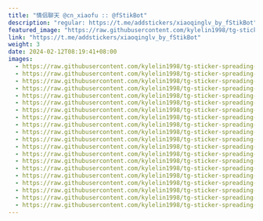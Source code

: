 ```yaml
---
title: "情侣聊天 @cn_xiaofu :: @fStikBot"
description: "regular: https://t.me/addstickers/xiaoqinglv_by_fStikBot"
featured_image: "https://raw.githubusercontent.com/kylelin1998/tg-sticker-spreading-worldwide-images/main/img/1d5441fb-9982-4283-923f-34f7a9406f5c.jpg"
link: "https://t.me/addstickers/xiaoqinglv_by_fStikBot"
weight: 3
date: 2024-02-12T08:19:41+08:00
images:
  - https://raw.githubusercontent.com/kylelin1998/tg-sticker-spreading-worldwide-images/main/img/1d5441fb-9982-4283-923f-34f7a9406f5c.jpg
  - https://raw.githubusercontent.com/kylelin1998/tg-sticker-spreading-worldwide-images/main/img/7fc8f610-8695-459f-bc54-5a28508bfcd5.jpg
  - https://raw.githubusercontent.com/kylelin1998/tg-sticker-spreading-worldwide-images/main/img/f597c51b-0189-44d4-8b79-93f7d0e9cb65.jpg
  - https://raw.githubusercontent.com/kylelin1998/tg-sticker-spreading-worldwide-images/main/img/2b3d0bd4-50d6-48a6-ad19-796178b29180.jpg
  - https://raw.githubusercontent.com/kylelin1998/tg-sticker-spreading-worldwide-images/main/img/9de65590-f6fa-469b-a0ab-532723954d6e.jpg
  - https://raw.githubusercontent.com/kylelin1998/tg-sticker-spreading-worldwide-images/main/img/1dab517a-7324-4f66-82d0-8b10063e1c5b.jpg
  - https://raw.githubusercontent.com/kylelin1998/tg-sticker-spreading-worldwide-images/main/img/426545df-df35-4794-9904-3727b395bf50.jpg
  - https://raw.githubusercontent.com/kylelin1998/tg-sticker-spreading-worldwide-images/main/img/3b624b2e-2ef6-4ee1-8b3c-094b7ed2bf68.jpg
  - https://raw.githubusercontent.com/kylelin1998/tg-sticker-spreading-worldwide-images/main/img/f844e890-dbf1-49b8-a81f-c6a8bfd0ce9a.jpg
  - https://raw.githubusercontent.com/kylelin1998/tg-sticker-spreading-worldwide-images/main/img/04d463ce-d2fc-452a-80dc-eb7f3cdcfd7a.jpg
  - https://raw.githubusercontent.com/kylelin1998/tg-sticker-spreading-worldwide-images/main/img/24b2f712-ea37-425c-a9c3-a533740b8817.jpg
  - https://raw.githubusercontent.com/kylelin1998/tg-sticker-spreading-worldwide-images/main/img/5f3468d5-a835-42bf-a8cb-9cc4a1ec7dc1.jpg
  - https://raw.githubusercontent.com/kylelin1998/tg-sticker-spreading-worldwide-images/main/img/a952aee9-a558-4961-9729-b3b2dcdcb601.jpg
  - https://raw.githubusercontent.com/kylelin1998/tg-sticker-spreading-worldwide-images/main/img/44d70ad4-12a6-4578-94e5-189a21fb82dd.jpg
  - https://raw.githubusercontent.com/kylelin1998/tg-sticker-spreading-worldwide-images/main/img/9dad5066-2422-4ffd-be11-d7fbecf923a9.jpg
  - https://raw.githubusercontent.com/kylelin1998/tg-sticker-spreading-worldwide-images/main/img/e210ebdc-9147-48fa-a933-fdf2a40c3e3b.jpg
  - https://raw.githubusercontent.com/kylelin1998/tg-sticker-spreading-worldwide-images/main/img/8f5664d3-1989-4d91-8135-7faa609e7dce.jpg
  - https://raw.githubusercontent.com/kylelin1998/tg-sticker-spreading-worldwide-images/main/img/aa44806f-4ea5-4809-a589-d1c14dde369b.jpg
  - https://raw.githubusercontent.com/kylelin1998/tg-sticker-spreading-worldwide-images/main/img/032ea522-cf0e-46b2-9ca9-51d1373b0cac.jpg
  - https://raw.githubusercontent.com/kylelin1998/tg-sticker-spreading-worldwide-images/main/img/f7ad2072-177d-4e3d-8346-ebb9d48854ab.jpg
---
```

